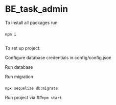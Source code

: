 # BE_task_admin

To install all packages run
###
`npm i`

##
To set up project: 

Configure database credentials in config/config.json

Run database

Run migration
###
`npx sequelize db:migrate`

Run project via
##`npm start`
